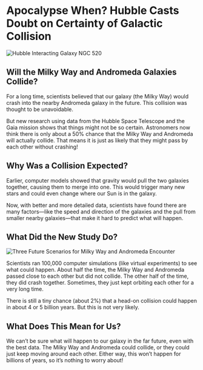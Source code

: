 # Apocalypse When? Hubble Casts Doubt on Certainty of Galactic Collision

![Hubble Interacting Galaxy NGC 520](https://assets.science.nasa.gov/dynamicimage/assets/science/missions/hubble/releases/2008/04/STScI-01EVVDYPG7FAX2Q8GG50YBQ1Y2.tif?w=3271&h=1828&fit=clip&crop=faces)

## Will the Milky Way and Andromeda Galaxies Collide?

For a long time, scientists believed that our galaxy (the Milky Way) would crash into the nearby Andromeda galaxy in the future. This collision was thought to be unavoidable.

But new research using data from the Hubble Space Telescope and the Gaia mission shows that things might not be so certain. Astronomers now think there is only about a 50% chance that the Milky Way and Andromeda will actually collide. That means it is just as likely that they might pass by each other without crashing!

## Why Was a Collision Expected?

Earlier, computer models showed that gravity would pull the two galaxies together, causing them to merge into one. This would trigger many new stars and could even change where our Sun is in the galaxy.

Now, with better and more detailed data, scientists have found there are many factors—like the speed and direction of the galaxies and the pull from smaller nearby galaxies—that make it hard to predict what will happen.

## What Did the New Study Do?

![Three Future Scenarios for Milky Way and Andromeda Encounter](https://science.nasa.gov/wp-content/uploads/2023/07/hubble-space-telescope-hst-6.jpg?w=295)

Scientists ran 100,000 computer simulations (like virtual experiments) to see what could happen. About half the time, the Milky Way and Andromeda passed close to each other but did not collide. The other half of the time, they did crash together. Sometimes, they just kept orbiting each other for a very long time.

There is still a tiny chance (about 2%) that a head-on collision could happen in about 4 or 5 billion years. But this is not very likely.

## What Does This Mean for Us?

We can’t be sure what will happen to our galaxy in the far future, even with the best data. The Milky Way and Andromeda could collide, or they could just keep moving around each other. Either way, this won’t happen for billions of years, so it’s nothing to worry about!
